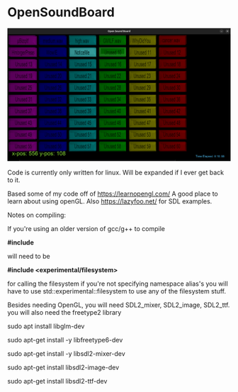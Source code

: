 # OpenSoundBoard

<img src="https://github.com/BaNavyBlue/opensoundboard/blob/main/ui.png" alt="Sound Board Main Panel" width="750"/>

Code is currently only written for linux.  Will be expanded if I ever get back to it.

Based some of my code off of https://learnopengl.com/ A good place to learn about using openGL.
Also https://lazyfoo.net/ for SDL examples.

Notes on compiling:

If you're using an older version of gcc/g++ to compile

**#include <filesystem>**

will need to be

**#include <experimental/filesystem>**

for calling the filesystem if you're not specifying namespace alias's
you will have to use std::experimental::filesystem to use any of the filesystem stuff.

Besides needing OpenGL, you will need SDL2_mixer, SDL2_image, SDL2_ttf.
you will also need the freetype2 library


sudo apt install libglm-dev

sudo apt-get install -y libfreetype6-dev

sudo apt-get install -y libsdl2-mixer-dev

sudo apt-get install libsdl2-image-dev

sudo apt-get install libsdl2-ttf-dev

